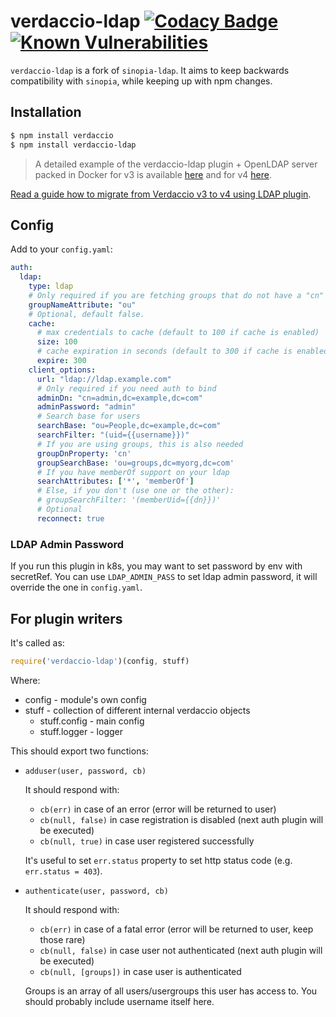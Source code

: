 # verdaccio-ldap [![Codacy Badge](https://app.codacy.com/project/badge/Grade/ada514a3f0af469882e0493c11a41e90)](https://www.codacy.com/gh/Alexandre-io/verdaccio-ldap/dashboard?utm_source=github.com&amp;utm_medium=referral&amp;utm_content=Alexandre-io/verdaccio-ldap&amp;utm_campaign=Badge_Grade) [![Known Vulnerabilities](https://snyk.io/test/github/Alexandre-io/verdaccio-ldap/badge.svg)](https://snyk.io/test/github/Alexandre-io/verdaccio-ldap)

`verdaccio-ldap` is a fork of `sinopia-ldap`. It aims to keep backwards compatibility with `sinopia`, while keeping up with npm changes.

## Installation

```sh
$ npm install verdaccio
$ npm install verdaccio-ldap
```

> A detailed example of the verdaccio-ldap plugin + OpenLDAP server packed in Docker for v3 is available [here](https://github.com/verdaccio/docker-examples/tree/master/ldap-verdaccio) and for v4 [here](https://github.com/verdaccio/docker-examples/tree/master/ldap-verdaccio-v4).

[Read a guide how to migrate from Verdaccio v3 to v4 using LDAP plugin](https://verdaccio.org/blog/2019/10/05/verdaccio-4-with-ldap-and-docker).

## Config

Add to your `config.yaml`:

```yaml
auth:
  ldap:
    type: ldap
    # Only required if you are fetching groups that do not have a "cn" property. defaults to "cn"
    groupNameAttribute: "ou"
    # Optional, default false.
    cache:
      # max credentials to cache (default to 100 if cache is enabled)
      size: 100
      # cache expiration in seconds (default to 300 if cache is enabled)
      expire: 300
    client_options:
      url: "ldap://ldap.example.com"
      # Only required if you need auth to bind
      adminDn: "cn=admin,dc=example,dc=com"
      adminPassword: "admin"
      # Search base for users
      searchBase: "ou=People,dc=example,dc=com"
      searchFilter: "(uid={{username}})"
      # If you are using groups, this is also needed
      groupDnProperty: 'cn'
      groupSearchBase: 'ou=groups,dc=myorg,dc=com'
      # If you have memberOf support on your ldap
      searchAttributes: ['*', 'memberOf']
      # Else, if you don't (use one or the other):
      # groupSearchFilter: '(memberUid={{dn}})'
      # Optional
      reconnect: true
```

### LDAP Admin Password
If you run this plugin in k8s, you may want to set password by env with secretRef.
You can use `LDAP_ADMIN_PASS` to set ldap admin password, it will override the one in `config.yaml`.

## For plugin writers

It's called as:

```js
require('verdaccio-ldap')(config, stuff)
```

Where:

 - config - module's own config
 - stuff - collection of different internal verdaccio objects
   - stuff.config - main config
   - stuff.logger - logger

This should export two functions:

 - `adduser(user, password, cb)`

   It should respond with:
    - `cb(err)` in case of an error (error will be returned to user)
    - `cb(null, false)` in case registration is disabled (next auth plugin will be executed)
    - `cb(null, true)` in case user registered successfully

   It's useful to set `err.status` property to set http status code (e.g. `err.status = 403`).

 - `authenticate(user, password, cb)`

   It should respond with:
    - `cb(err)` in case of a fatal error (error will be returned to user, keep those rare)
    - `cb(null, false)` in case user not authenticated (next auth plugin will be executed)
    - `cb(null, [groups])` in case user is authenticated

   Groups is an array of all users/usergroups this user has access to. You should probably include username itself here.

